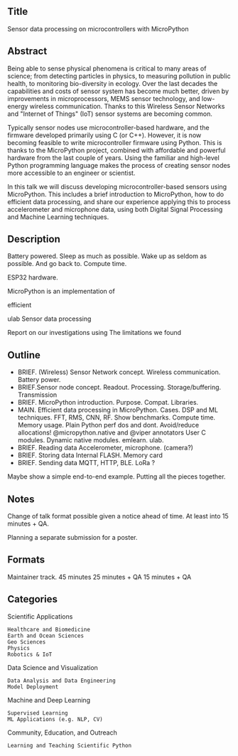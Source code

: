 
## Title

Sensor data processing on microcontrollers with MicroPython


## Abstract

Being able to sense physical phenomena is critical to many areas of science;
from detecting particles in physics, to measuring pollution in public health, to monitoring bio-diversity in ecology.
Over the last decades the capabilities and costs of sensor system has become much better,
driven by improvements in microprocessors, MEMS sensor technology, and low-energy wireless communication.
Thanks to this Wireless Sensor Networks and "Internet of Things" (IoT) sensor systems are becoming common.

Typically sensor nodes use microcontroller-based hardware, and the firmware developed primarily using C (or C++).
However, it is now becoming feasible to write microcontroller firmware using Python.
This is thanks to the MicroPython project, combined with affordable and powerful hardware from the last couple of years.
Using the familiar and high-level Python programming language makes the process of creating sensor nodes
more accessible to an engineer or scientist.

In this talk we will discuss developing microcontroller-based sensors using MicroPython.
This includes a brief introduction to MicroPython, how to do efficient data processing,
and share our experience applying this to process accelerometer and microphone data,
using both Digital Signal Processing and Machine Learning techniques.


## Description


Battery powered.
Sleep as much as possible. Wake up as seldom as possible.
And go back to. Compute time.


ESP32 hardware.


MicroPython is an implementation of

efficient

ulab
Sensor data processing

Report on our investigations using
The limitations we found


## Outline

- BRIEF. (Wireless) Sensor Network concept. 
Wireless communication. Battery power.
- BRIEF.Sensor node concept.
Readout. Processing. Storage/buffering. Transmission
- BRIEF. MicroPython introduction. 
Purpose. Compat. Libraries.
- MAIN. Efficient data processing in MicroPython.
Cases. DSP and ML techniques. FFT, RMS, CNN, RF.
Show benchmarks. Compute time. Memory usage. 
Plain Python perf dos and dont. Avoid/reduce allocations!
@micropython.native and @viper annotators
User C modules.
Dynamic native modules.
emlearn.
ulab.
- BRIEF. Reading data
Accelerometer, microphone. (camera?)
- BRIEF. Storing data
Internal FLASH. Memory card
- BRIEF. Sending data
MQTT, HTTP, BLE. LoRa ?

Maybe show a simple end-to-end example.
Putting all the pieces together.


## Notes

Change of talk format possible given a notice ahead of time.
At least into 15 minutes + QA.

Planning a separate submission for a poster.

## Formats
Maintainer track. 45 minutes
25 minutes + QA
15 minutes + QA



## Categories

Scientific Applications

    Healthcare and Biomedicine
    Earth and Ocean Sciences
    Geo Sciences
    Physics
    Robotics & IoT

Data Science and Visualization

    Data Analysis and Data Engineering
    Model Deployment

Machine and Deep Learning

    Supervised Learning
    ML Applications (e.g. NLP, CV)

Community, Education, and Outreach

    Learning and Teaching Scientific Python
